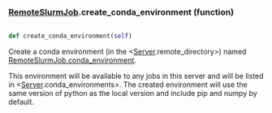 ### [RemoteSlurmJob](RemoteSlurmJob.md).create_conda_environment (function)


```py

def create_conda_environment(self)

```



Create a conda environment (in the &lt;[Server](Server.md).remote_directory&gt;) named
[RemoteSlurmJob.conda_environment](RemoteSlurmJob.conda_environment.md).

This environment will be available to any jobs in this server and will
be listed in &lt;[Server](Server.md).conda_environments&gt;.  The created environment will
use the same version of python as the local version and include pip
and numpy by default.


